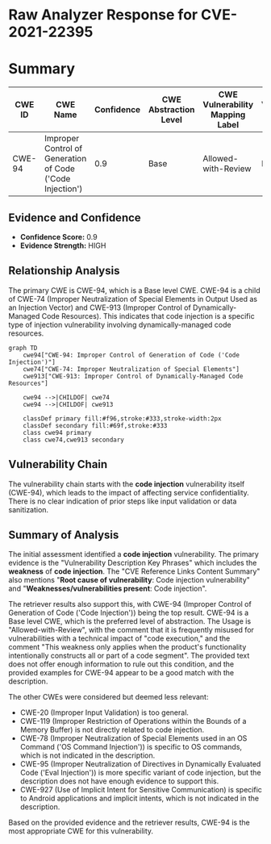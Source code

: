 # Raw Analyzer Response for CVE-2021-22395

# Summary
| CWE ID | CWE Name | Confidence | CWE Abstraction Level | CWE Vulnerability Mapping Label | CWE-Vulnerability Mapping Notes |
|---|---|---|---|---|---|
| CWE-94 | Improper Control of Generation of Code ('Code Injection') | 0.9 | Base | Allowed-with-Review | Primary CWE |

## Evidence and Confidence

*   **Confidence Score:** 0.9
*   **Evidence Strength:** HIGH

## Relationship Analysis
The primary CWE is CWE-94, which is a Base level CWE. CWE-94 is a child of CWE-74 (Improper Neutralization of Special Elements in Output Used as an Injection Vector) and CWE-913 (Improper Control of Dynamically-Managed Code Resources). This indicates that code injection is a specific type of injection vulnerability involving dynamically-managed code resources.

```mermaid
graph TD
    cwe94["CWE-94: Improper Control of Generation of Code ('Code Injection')"]
    cwe74["CWE-74: Improper Neutralization of Special Elements"]
    cwe913["CWE-913: Improper Control of Dynamically-Managed Code Resources"]
    
    cwe94 -->|CHILDOF| cwe74
    cwe94 -->|CHILDOF| cwe913
    
    classDef primary fill:#f96,stroke:#333,stroke-width:2px
    classDef secondary fill:#69f,stroke:#333
    class cwe94 primary
    class cwe74,cwe913 secondary
```

## Vulnerability Chain
The vulnerability chain starts with the **code injection** vulnerability itself (CWE-94), which leads to the impact of affecting service confidentiality. There is no clear indication of prior steps like input validation or data sanitization.

## Summary of Analysis
The initial assessment identified a **code injection** vulnerability. The primary evidence is the "Vulnerability Description Key Phrases" which includes the **weakness** of **code injection**. The "CVE Reference Links Content Summary" also mentions "**Root cause of vulnerability**: Code injection vulnerability" and "**Weaknesses/vulnerabilities present**: Code injection".

The retriever results also support this, with CWE-94 (Improper Control of Generation of Code ('Code Injection')) being the top result. CWE-94 is a Base level CWE, which is the preferred level of abstraction. The Usage is "Allowed-with-Review", with the comment that it is frequently misused for vulnerabilities with a technical impact of "code execution," and the comment "This weakness only applies when the product's functionality intentionally constructs all or part of a code segment". The provided text does not offer enough information to rule out this condition, and the provided examples for CWE-94 appear to be a good match with the description.

The other CWEs were considered but deemed less relevant:
*   CWE-20 (Improper Input Validation) is too general.
*   CWE-119 (Improper Restriction of Operations within the Bounds of a Memory Buffer) is not directly related to code injection.
*   CWE-78 (Improper Neutralization of Special Elements used in an OS Command ('OS Command Injection')) is specific to OS commands, which is not indicated in the description.
*   CWE-95 (Improper Neutralization of Directives in Dynamically Evaluated Code ('Eval Injection')) is more specific variant of code injection, but the description does not have enough evidence to support this.
*   CWE-927 (Use of Implicit Intent for Sensitive Communication) is specific to Android applications and implicit intents, which is not indicated in the description.

Based on the provided evidence and the retriever results, CWE-94 is the most appropriate CWE for this vulnerability.